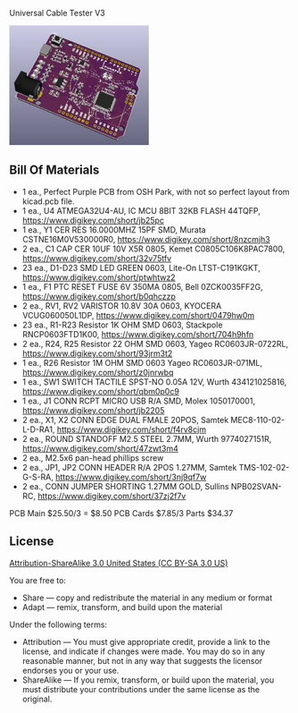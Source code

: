 Universal Cable Tester V3

![Picture](images/project.png) 


Bill Of Materials
----------------
  
- 1 ea., Perfect Purple PCB from OSH Park, with not so perfect layout from kicad.pcb file.
- 1 ea., U4 ATMEGA32U4-AU, IC MCU 8BIT 32KB FLASH 44TQFP, https://www.digikey.com/short/jb25pc
- 1 ea., Y1 CER RES 16.0000MHZ 15PF SMD, Murata CSTNE16M0V530000R0, https://www.digikey.com/short/8nzcmjh3
- 2 ea., C1 CAP CER 10UF 10V X5R 0805, Kemet C0805C106K8PAC7800, https://www.digikey.com/short/32v75tfv
- 23 ea., D1-D23 SMD LED GREEN 0603, Lite-On LTST-C191KGKT, https://www.digikey.com/short/ptwhtwz2
- 1 ea., F1 PTC RESET FUSE 6V 350MA 0805, Bell 0ZCK0035FF2G, https://www.digikey.com/short/b0qhczzp
- 2 ea., RV1, RV2 VARISTOR 10.8V 30A 0603, KYOCERA VCUG060050L1DP, https://www.digikey.com/short/0479hw0m
- 23 ea., R1-R23 Resistor 1K OHM SMD 0603, Stackpole RNCP0603FTD1K00, https://www.digikey.com/short/704h9hfn
- 2 ea., R24, R25 Resistor 22 OHM SMD 0603, Yageo RC0603JR-0722RL, https://www.digikey.com/short/93jrm3t2
- 1 ea., R26 Resistor 1M OHM SMD 0603 Yageo RC0603JR-071ML, https://www.digikey.com/short/z0jnrwbq
- 1 ea., SW1 SWITCH TACTILE SPST-NO 0.05A 12V, Wurth 434121025816, https://www.digikey.com/short/qbm0p0c9
- 1 ea., J1 CONN RCPT MICRO USB R/A SMD, Molex 1050170001, https://www.digikey.com/short/jb2205
- 2 ea., X1, X2 CONN EDGE DUAL FMALE 20POS, Samtek MEC8-110-02-L-D-RA1, https://www.digikey.com/short/f4rv8cjm
- 2 ea., ROUND STANDOFF M2.5 STEEL 2.7MM, Wurth 9774027151R, https://www.digikey.com/short/47zwt3m4
- 2 ea., M2.5x6 pan-head phillips screw
- 2 ea., JP1, JP2 CONN HEADER R/A 2POS 1.27MM, Samtek TMS-102-02-G-S-RA, https://www.digikey.com/short/3nj9qf7w
- 2 ea., CONN JUMPER SHORTING 1.27MM GOLD, Sullins NPB02SVAN-RC, https://www.digikey.com/short/37zj2f7v

PCB Main $25.50/3 = $8.50
PCB Cards $7.85/3
Parts $34.37

License
----------------
[Attribution-ShareAlike 3.0 United States (CC BY-SA 3.0 US)](https://creativecommons.org/licenses/by-sa/3.0/us/)

You are free to:

- Share — copy and redistribute the material in any medium or format
- Adapt — remix, transform, and build upon the material

Under the following terms:

- Attribution — You must give appropriate credit, provide a link to the license, and indicate if changes were made. You may do so in any reasonable manner, but not in any way that suggests the licensor endorses you or your use.
- ShareAlike — If you remix, transform, or build upon the material, you must distribute your contributions under the same license as the original.